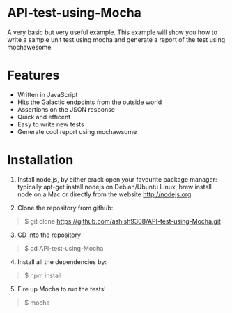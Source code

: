 # API-test-using-Mocha
A very basic but very useful example. This example will show you how to write a sample unit test using mocha and generate a report of the test using mochawesome.


# Features
* Written in JavaScript
* Hits the Galactic endpoints from the outside world
* Assertions on the JSON response
* Quick and efficent
* Easy to write new tests
* Generate cool report using mochawsome

# Installation

1) Install node.js, by either crack open your favourite package manager: typically apt-get install nodejs on Debian/Ubuntu Linux, brew install node on a Mac or directly from the website http://nodejs.org

2) Clone the repository from github:
>$ git clone https://github.com/ashish9308/API-test-using-Mocha.git

3) CD into the repository 
>$ cd API-test-using-Mocha

4) Install all the dependencies by:
>$ npm install

5) Fire up Mocha to run the tests!
>$ mocha

